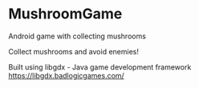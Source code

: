 # MushroomGame
Android game with collecting mushrooms

Collect mushrooms and avoid enemies!

Built using libgdx - Java game development framework 
https://libgdx.badlogicgames.com/
